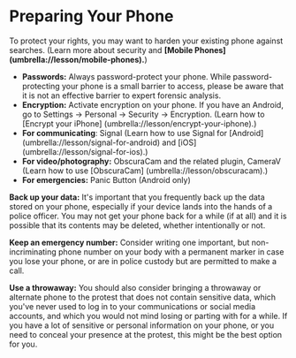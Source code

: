 [Title]: # (Preparing Your Phone)
[Order]: # (1)

# Preparing Your Phone

To protect your rights, you may want to harden your existing phone against searches. (Learn more about security and **[Mobile Phones] (umbrella://lesson/mobile-phones).**)

*   **Passwords:** Always password-protect your phone. While password-protecting your phone is a small barrier to access, please be aware that it is not an effective barrier to expert forensic analysis.
*   **Encryption:** Activate encryption on your phone. If you have an Android, go to Settings -> Personal -> Security -> Encryption. (Learn how to [Encrypt your iPhone] (umbrella://lesson/encrypt-your-iphone).)
*   **For communicating**: Signal (Learn how to use Signal for [Android] (umbrella://lesson/signal-for-android) and [iOS] (umbrella://lesson/signal-for-ios).) 
*   **For video/photography:** ObscuraCam and the related plugin, CameraV (Learn how to use [ObscuraCam] (umbrella://lesson/obscuracam).)
*   **For emergencies:** Panic Button (Android only)

**Back up your data:** It's important that you frequently back up the data stored on your phone, especially if your device lands into the hands of a police officer. You may not get your phone back for a while (if at all) and it is possible that its contents may be deleted, whether intentionally or not.

**Keep an emergency number:** Consider writing one important, but non-incriminating phone number on your body with a permanent marker in case you lose your phone, or are in police custody but are permitted to make a call.

**Use a throwaway:** You should also consider bringing a throwaway or alternate phone to the protest that does not contain sensitive data, which you've never used to log in to your communications or social media accounts, and which you would not mind losing or parting with for a while. If you have a lot of sensitive or personal information on your phone, or you need to conceal your presence at the protest, this might be the best option for you.
